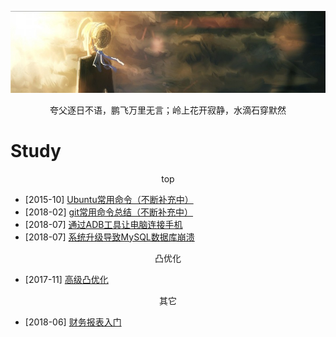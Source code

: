 [![header](../assets/header02.jpg)](https://yuenshome.github.io)

<center>夸父逐日不语，鹏飞万里无言；岭上花开寂静，水滴石穿默然</center>

# Study

<center>top</center>

- [2015-10] [Ubuntu常用命令（不断补充中）](../timeline/2015-10/linux-common-command/)  
- [2018-02] [git常用命令总结（不断补充中）](../timeline/2018-02/git-common-command/)
- [2018-07] [通过ADB工具让电脑连接手机](../timeline/2018-07/android-adb-tool/)
- [2018-07] [系统升级导致MySQL数据库崩溃](../timeline/2018-07/blog-crash-due-to-mysql-fault/)


<center>凸优化</center>

- [2017-11] [高级凸优化](../timeline/2017-11/convex-optimization/)

<center>其它</center>

- [2018-06] [财务报表入门](../timeline/2018-06/introduction-to-financial-statements)
